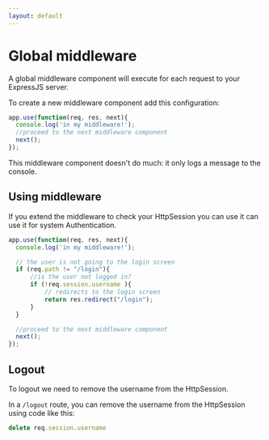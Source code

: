 ```yaml
---
layout: default
---
```


# Global middleware

A global middleware component will execute for each request to your ExpressJS server.

To create a new middleware component add this configuration:

```javascript
app.use(function(req, res, next){
  console.log('in my middleware!');
  //proceed to the next middleware component
  next();
});
```

This middleware component doesn't do much: it only logs a message to the console.

## Using middleware

If you extend the middleware to check your HttpSession you can use it can use it for system Authentication.

```javascript
app.use(function(req, res, next){
  console.log('in my middleware!');

  // the user is not going to the login screen
  if (req.path != "/login"){
      //is the user not logged in?
      if (!req.session.username ){
          // redirects to the login screen
          return res.redirect("/login");
      }
  }

  //proceed to the next middleware component
  next();
});
```

## Logout

To logout we need to remove the username from the HttpSession.

In a `/logout` route, you can remove the username from the HttpSession using code like this:

```javascript
delete req.session.username
```
